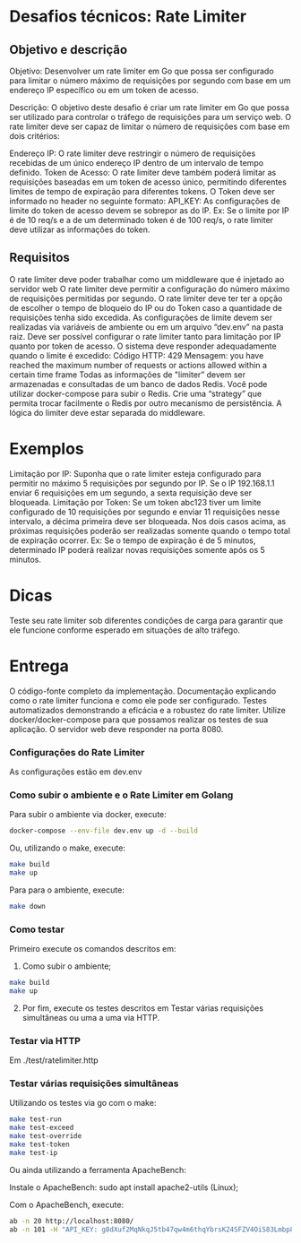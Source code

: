 # Desafios técnicos: Rate Limiter

## Objetivo e descrição

Objetivo: Desenvolver um rate limiter em Go que possa ser configurado para limitar o número máximo de requisições por segundo com base em um endereço IP específico ou em um token de acesso.

Descrição: O objetivo deste desafio é criar um rate limiter em Go que possa ser utilizado para controlar o tráfego de requisições para um serviço web. O rate limiter deve ser capaz de limitar o número de requisições com base em dois critérios:

Endereço IP: O rate limiter deve restringir o número de requisições recebidas de um único endereço IP dentro de um intervalo de tempo definido.
Token de Acesso: O rate limiter deve também poderá limitar as requisições baseadas em um token de acesso único, permitindo diferentes limites de tempo de expiração para diferentes tokens. O Token deve ser informado no header no seguinte formato:
API_KEY: <TOKEN>
As configurações de limite do token de acesso devem se sobrepor as do IP. Ex: Se o limite por IP é de 10 req/s e a de um determinado token é de 100 req/s, o rate limiter deve utilizar as informações do token.

## Requisitos

O rate limiter deve poder trabalhar como um middleware que é injetado ao servidor web
O rate limiter deve permitir a configuração do número máximo de requisições permitidas por segundo.
O rate limiter deve ter ter a opção de escolher o tempo de bloqueio do IP ou do Token caso a quantidade de requisições tenha sido excedida.
As configurações de limite devem ser realizadas via variáveis de ambiente ou em um arquivo “dev.env” na pasta raiz.
Deve ser possível configurar o rate limiter tanto para limitação por IP quanto por token de acesso.
O sistema deve responder adequadamente quando o limite é excedido:
Código HTTP: 429
Mensagem: you have reached the maximum number of requests or actions allowed within a certain time frame
Todas as informações de "limiter” devem ser armazenadas e consultadas de um banco de dados Redis. Você pode utilizar docker-compose para subir o Redis.
Crie uma “strategy” que permita trocar facilmente o Redis por outro mecanismo de persistência.
A lógica do limiter deve estar separada do middleware.

# Exemplos

Limitação por IP: Suponha que o rate limiter esteja configurado para permitir no máximo 5 requisições por segundo por IP. Se o IP 192.168.1.1 enviar 6 requisições em um segundo, a sexta requisição deve ser bloqueada.
Limitação por Token: Se um token abc123 tiver um limite configurado de 10 requisições por segundo e enviar 11 requisições nesse intervalo, a décima primeira deve ser bloqueada.
Nos dois casos acima, as próximas requisições poderão ser realizadas somente quando o tempo total de expiração ocorrer. Ex: Se o tempo de expiração é de 5 minutos, determinado IP poderá realizar novas requisições somente após os 5 minutos.

# Dicas

Teste seu rate limiter sob diferentes condições de carga para garantir que ele funcione conforme esperado em situações de alto tráfego.

# Entrega

O código-fonte completo da implementação.
Documentação explicando como o rate limiter funciona e como ele pode ser configurado.
Testes automatizados demonstrando a eficácia e a robustez do rate limiter.
Utilize docker/docker-compose para que possamos realizar os testes de sua aplicação.
O servidor web deve responder na porta 8080.

### Configurações do Rate Limiter

As configurações estão em dev.env

### Como subir o ambiente e o Rate Limiter em Golang

Para subir o ambiente via docker, execute:

```sh
docker-compose --env-file dev.env up -d --build
```

Ou, utilizando o make, execute:

```sh
make build
make up
```

Para para o ambiente, execute:

```sh
make down
```

### Como testar

Primeiro execute os comandos descritos em:

1. Como subir o ambiente;

```sh
make build
make up
```

2. Por fim, execute os testes descritos em Testar várias requisições simultâneas ou uma a uma via HTTP.

### Testar via HTTP

Em ./test/ratelimiter.http

### Testar várias requisições simultâneas

Utilizando os testes via go com o make:

```sh
make test-run
make test-exceed
make test-override
make test-token
make test-ip
```

Ou ainda utilizando a ferramenta ApacheBench:

Instale o ApacheBench: sudo apt install apache2-utils (Linux);

Com o ApacheBench, execute:

```sh
ab -n 20 http://localhost:8080/
ab -n 101 -H "API_KEY: g8dXuf2MqNkqJ5tb47qw4m6thqYbrsK24SFZV4OiS83Lmbp8NCYulXtO3tyHJyZN" http://localhost:8080/
```
